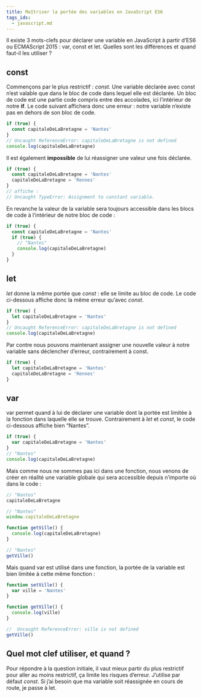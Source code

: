 ```yaml
---
title: Maîtriser la portée des variables en JavaScript ES6
tags_ids:
  - javascript.md
---
```


Il existe 3 mots-clefs pour déclarer une variable en JavaScript à partir d’ES6 ou ECMAScript 2015 :
var, const et let. Quelles sont les différences et quand faut-il les utiliser ?

## const

Commençons par le plus restrictif : _const_. Une variable déclarée avec const n’est valable que dans le bloc de code dans lequel elle est déclarée. Un bloc de code est une partie code compris entre des accolades, ici l’intérieur de notre **if**. Le code suivant affichera donc une erreur : notre variable n’existe pas en dehors de son bloc de code.

```js
if (true) {
  const capitaleDeLaBretagne = 'Nantes'
}
// Uncaught ReferenceError: capitaleDeLaBretagne is not defined
console.log(capitaleDeLaBretagne)
```

Il est également **impossible** de lui réassigner une valeur une fois déclarée.

```js
if (true) {
  const capitaleDeLaBretagne = 'Nantes'
  capitaleDeLaBretagne = 'Rennes'
}
// affiche :
// Uncaught TypeError: Assignment to constant variable.
```

En revanche la valeur de la variable sera toujours accessible dans les blocs de code à l’intérieur de notre bloc de code :

```js
if (true) {
  const capitaleDeLaBretagne = 'Nantes'
  if (true) {
    // "Nantes"
    console.log(capitaleDeLaBretagne)
  }
}
```

## let

_let_ donne la même portée que _const_ : elle se limite au bloc de code. Le code ci-dessous affiche donc la même erreur qu’avec _const_.

```js
if (true) {
  let capitaleDeLaBretagne = 'Nantes'
}
// Uncaught ReferenceError: capitaleDeLaBretagne is not defined
console.log(capitaleDeLaBretagne)
```

Par contre nous pouvons maintenant assigner une nouvelle valeur à notre variable sans déclencher d’erreur, contrairement à const.

```js
if (true) {
  let capitaleDeLaBretagne = 'Nantes'
  capitaleDeLaBretagne = 'Rennes'
}
```

## var

var permet quand à lui de déclarer une variable dont la portée est limitée à la fonction dans laquelle elle se trouve. Contrairement à _let_ et _const_, le code ci-dessous affiche bien “Nantes”.

```js
if (true) {
  var capitaleDeLaBretagne = 'Nantes'
}
// "Nantes"
console.log(capitaleDeLaBretagne)
```

Mais comme nous ne sommes pas ici dans une fonction, nous venons de créer en réalité une variable globale qui sera accessible depuis n’importe où dans le code :

```js
// "Nantes"
capitaleDeLaBretagne

// "Nantes"
window.capitaleDeLaBretagne

function getVille() {
  console.log(capitaleDeLaBretagne)
}

// "Nantes"
getVille()
```

Mais quand var est utilisé dans une fonction, la portée de la variable est bien limitée à cette même fonction :

```js
function setVille() {
  var ville = 'Nantes'
}

function getVille() {
  console.log(ville)
}

//  Uncaught ReferenceError: ville is not defined
getVille()
```

## Quel mot clef utiliser, et quand ?

Pour répondre à la question initiale, il vaut mieux partir du plus restrictif pour aller au moins restrictif, ça limite les risques d’erreur. J’utilise par défaut _const_. Si j’ai besoin que ma variable soit réassignée en cours de route, je passe à let.
